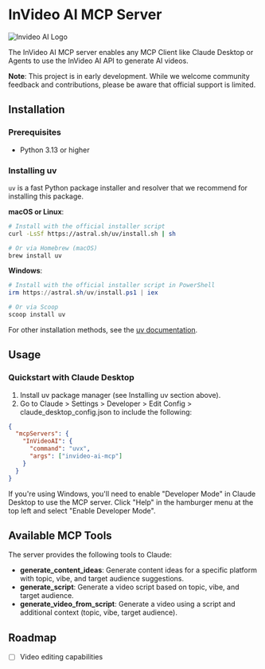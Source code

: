 # InVideo AI MCP Server

![Invideo AI Logo](invideo-ai.png)

The InVideo AI MCP server enables any MCP Client like Claude Desktop or Agents to use the InVideo AI API to generate AI videos.

**Note**: This project is in early development. While we welcome community feedback and contributions, please be aware that official support is limited.

## Installation

### Prerequisites

- Python 3.13 or higher

### Installing uv

`uv` is a fast Python package installer and resolver that we recommend for installing this package.

**macOS or Linux**:

```bash
# Install with the official installer script
curl -LsSf https://astral.sh/uv/install.sh | sh

# Or via Homebrew (macOS)
brew install uv
```

**Windows**:

```powershell
# Install with the official installer script in PowerShell
irm https://astral.sh/uv/install.ps1 | iex

# Or via Scoop
scoop install uv
```

For other installation methods, see the [uv documentation](https://github.com/astral-sh/uv).

## Usage

### Quickstart with Claude Desktop

1. Install uv package manager (see Installing uv section above).
2. Go to Claude > Settings > Developer > Edit Config > claude_desktop_config.json to include the following:

```json
{
  "mcpServers": {
    "InVideoAI": {
      "command": "uvx",
      "args": ["invideo-ai-mcp"]
    }
  }
}
```

If you're using Windows, you'll need to enable "Developer Mode" in Claude Desktop to use the MCP server. Click "Help" in the hamburger menu at the top left and select "Enable Developer Mode".

## Available MCP Tools

The server provides the following tools to Claude:

- **generate_content_ideas**: Generate content ideas for a specific platform with topic, vibe, and target audience suggestions.
- **generate_script**: Generate a video script based on topic, vibe, and target audience.
- **generate_video_from_script**: Generate a video using a script and additional context (topic, vibe, target audience).

## Roadmap

- [ ] Video editing capabilities
